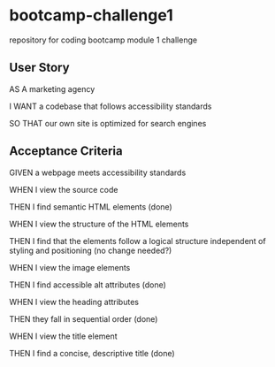 # bootcamp-challenge1
repository for coding bootcamp module 1 challenge

## User Story
AS A marketing agency

I WANT a codebase that follows accessibility standards

SO THAT our own site is optimized for search engines

## Acceptance Criteria
GIVEN a webpage meets accessibility standards

WHEN I view the source code

THEN I find semantic HTML elements (done)

WHEN I view the structure of the HTML elements

THEN I find that the elements follow a logical structure independent of styling and positioning (no change needed?)

WHEN I view the image elements

THEN I find accessible alt attributes (done)

WHEN I view the heading attributes

THEN they fall in sequential order (done)

WHEN I view the title element

THEN I find a concise, descriptive title (done)
